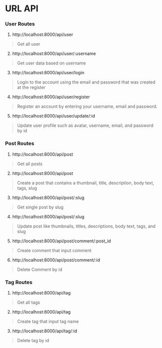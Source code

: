 # URL API

### User Routes
1. http://localhost:8000/api/user
>Get all user
2. http://localhost:8000/api/user/:username
>Get user data based on username
3. http://localhost:8000/api/user/login
>Login to the account using the email and password that was created at the register
4. http://localhost:8000/api/user/register
>Register an account by entering your username, email and password. 
5. http://localhost:8000/api/user/update/:id
>Update user profile such as avatar, username, email, and password by id

### Post Routes
1. http://localhost:8000/api/post
>Get all posts
2. http://localhost:8000/api/post
>Create a post that contains a thumbnail, title, description, body text, tags, slug
3. http://localhost:8000/api/post/:slug
>Get single post by slug
4. http://localhost:8000/api/post/:slug
>Update post like thumbnails, titles, descriptions, body text, tags, and slug 
5. http://localhost:8000/api/post/comment/:post_id
>Create comment that input comment
6. http://localhost:8000/api/post/comment/:id
>Delete Comment by id

### Tag Routes
1. http://localhost:8000/api/tag
>Get all tags
2. http://localhost:8000/api/tag
>Create tag that input tag name
3. http://localhost:8000/api/tag/:id
>Delete tag by id
